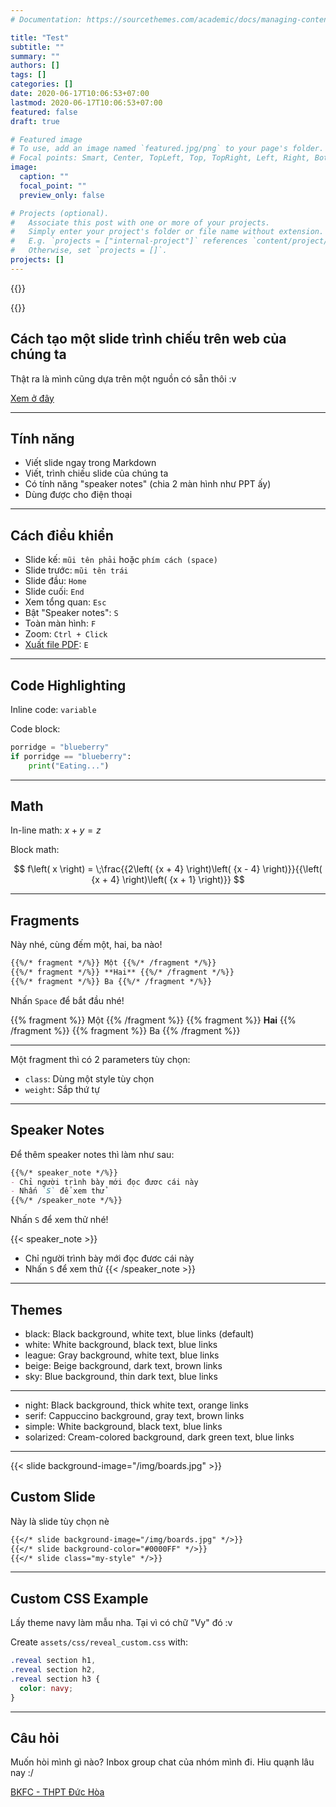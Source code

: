 ```yaml
---
# Documentation: https://sourcethemes.com/academic/docs/managing-content/

title: "Test"
subtitle: ""
summary: ""
authors: []
tags: []
categories: []
date: 2020-06-17T10:06:53+07:00
lastmod: 2020-06-17T10:06:53+07:00
featured: false
draft: true

# Featured image
# To use, add an image named `featured.jpg/png` to your page's folder.
# Focal points: Smart, Center, TopLeft, Top, TopRight, Left, Right, BottomLeft, Bottom, BottomRight.
image:
  caption: ""
  focal_point: ""
  preview_only: false

# Projects (optional).
#   Associate this post with one or more of your projects.
#   Simply enter your project's folder or file name without extension.
#   E.g. `projects = ["internal-project"]` references `content/project/deep-learning/index.md`.
#   Otherwise, set `projects = []`.
projects: []
---
```


{{<gdocs src="https://docs.google.com/document/d/1tUcl2-pKbKy2grvef2pAGroLgRhGrPDCRSTHd2NoroU/edit?usp=sharing">}}

{{<toc>}}

## Cách tạo một slide trình chiếu trên web của chúng ta

Thật ra là mình cũng dựa trên một nguồn có sẵn thôi :v

[Xem ở đây](https://github.com/hakimel/reveal.js)

---

## Tính năng

- Viết slide ngay trong Markdown
- Viết, trình chiếu slide của chúng ta
- Có tính năng "speaker notes" (chia 2 màn hình như PPT ấy)
- Dùng được cho điện thoại

---

## Cách điều khiển

- Slide kế: `mũi tên phải` hoặc `phím cách (space)`
- Slide trước: `mũi tên trái`
- Slide đầu: `Home`
- Slide cuối: `End`
- Xem tổng quan: `Esc`
- Bật "Speaker notes": `S`
- Toàn màn hình: `F`
- Zoom: `Ctrl + Click`
- [Xuất file PDF](https://github.com/hakimel/reveal.js#pdf-export): `E`

---

## Code Highlighting

Inline code: `variable`

Code block:

```python
porridge = "blueberry"
if porridge == "blueberry":
    print("Eating...")
```

---

## Math

In-line math: $x + y = z$

Block math:

$$
f\left( x \right) = \;\frac{{2\left( {x + 4} \right)\left( {x - 4} \right)}}{{\left( {x + 4} \right)\left( {x + 1} \right)}}
$$

---

## Fragments

Này nhé, cùng đếm một, hai, ba nào!

```html
{{%/* fragment */%}} Một {{%/* /fragment */%}}
{{%/* fragment */%}} **Hai** {{%/* /fragment */%}}
{{%/* fragment */%}} Ba {{%/* /fragment */%}}
```

Nhấn `Space` để bắt đầu nhé!

{{% fragment %}} Một {{% /fragment %}}
{{% fragment %}} **Hai** {{% /fragment %}}
{{% fragment %}} Ba {{% /fragment %}}

---

Một fragment thì có 2 parameters tùy chọn:

- `class`: Dùng một style tùy chọn
- `weight`: Sắp thứ tự

---

## Speaker Notes

Để thêm speaker notes thì làm như sau:

```markdown
{{%/* speaker_note */%}}
- Chỉ người trình bày mới đọc đươc cái này
- Nhấn `S` để xem thử
{{%/* /speaker_note */%}}
```

Nhấn `S` để xem thử nhé!

{{< speaker_note >}}

- Chỉ người trình bày mới đọc đươc cái này
- Nhấn `S` để xem thử
{{< /speaker_note >}}

---

## Themes

- black: Black background, white text, blue links (default)
- white: White background, black text, blue links
- league: Gray background, white text, blue links
- beige: Beige background, dark text, brown links
- sky: Blue background, thin dark text, blue links

---

- night: Black background, thick white text, orange links
- serif: Cappuccino background, gray text, brown links
- simple: White background, black text, blue links
- solarized: Cream-colored background, dark green text, blue links

---

{{< slide background-image="/img/boards.jpg" >}}

## Custom Slide

Này là slide tùy chọn nè

```markdown
{{</* slide background-image="/img/boards.jpg" */>}}
{{</* slide background-color="#0000FF" */>}}
{{</* slide class="my-style" */>}}
```

---

## Custom CSS Example

Lấy theme navy làm mẫu nha. Tại vì có chữ "Vy" đó :v

Create `assets/css/reveal_custom.css` with:

```css
.reveal section h1,
.reveal section h2,
.reveal section h3 {
  color: navy;
}
```

---

## Câu hỏi

Muốn hòi mình gì nào? Inbox group chat của nhóm mình đi. Hiu quạnh lâu nay :/

[BKFC - THPT Đức Hòa](https://www.facebook.com/messages/t/2025327994248797)
